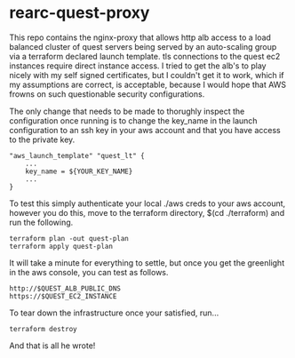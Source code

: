 # rearc-quest-proxy
This repo contains the nginx-proxy that allows http alb access to a load balanced cluster of quest servers being served by an auto-scaling group via a terraform declared launch template. tls connections to the quest ec2 instances require direct instance access. I tried to get the alb's to play nicely with my self signed certificates, but I couldn't get it to work, which if my assumptions are correct, is acceptable, because I would hope that AWS frowns on such questionable security configurations.

The only change that needs to be made to thorughly inspect the configuration once running is to change the key_name in the launch configuration to an ssh key in your aws account and that you have access to the private key.

    "aws_launch_template" "quest_lt" {
        ...
        key_name = ${YOUR_KEY_NAME}
        ...
    }

To test this simply authenticate your local ./aws creds to your aws account, however you do this, move to the terraform directory, $(cd ./terraform) and run the following.

    terraform plan -out quest-plan
    terraform apply quest-plan

It will take a minute for everything to settle, but once you get the greenlight in the aws console, you can test as follows.

    http://$QUEST_ALB_PUBLIC_DNS
    https://$QUEST_EC2_INSTANCE

To tear down the infrastructure once your satisfied, run...

    terraform destroy

And that is all he wrote!
